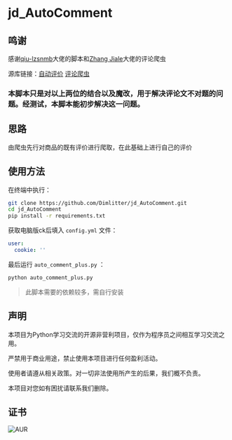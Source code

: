 # jd_AutoComment

## 鸣谢
感谢[qiu-lzsnmb](https://github.com/qiu-lzsnmb)大佬的脚本和[Zhang Jiale](https://github.com/2274900)大佬的评论爬虫

源库链接：[自动评价](https://github.com/qiu-lzsnmb/jd_lzsnmb)
[评论爬虫](https://github.com/2274900/JD_comment_spider)

### 本脚本只是对以上两位的结合以及魔改，用于解决评论文不对题的问题。经测试，本脚本能初步解决这一问题。

## 思路

由爬虫先行对商品的既有评价进行爬取，在此基础上进行自己的评价

## 使用方法

在终端中执行：

```bash
git clone https://github.com/Dimlitter/jd_AutoComment.git
cd jd_AutoComment
pip install -r requirements.txt
```

获取电脑版ck后填入 `config.yml` 文件：

```yml
user:
  cookie: ''
```

最后运行 `auto_comment_plus.py` ：

```bash
python auto_comment_plus.py
```

> 此脚本需要的依赖较多，需自行安装

## 声明

本项目为Python学习交流的开源非营利项目，仅作为程序员之间相互学习交流之用。

严禁用于商业用途，禁止使用本项目进行任何盈利活动。

使用者请遵从相关政策。对一切非法使用所产生的后果，我们概不负责。

本项目对您如有困扰请联系我们删除。

## 证书

![AUR](https://img.shields.io/badge/license-MIT%20License%202.0-green.svg)
